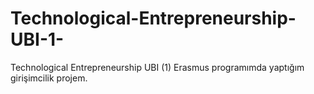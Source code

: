 # Technological-Entrepreneurship-UBI-1-
Technological Entrepreneurship UBI (1) Erasmus programımda yaptığım girişimcilik projem.
